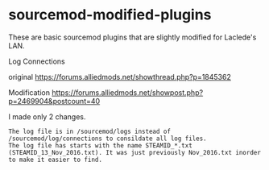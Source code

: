 # sourcemod-modified-plugins

These are basic sourcemod plugins that are slightly modified for Laclede's LAN. 

Log Connections

original
https://forums.alliedmods.net/showthread.php?p=1845362

Modification
https://forums.alliedmods.net/showpost.php?p=2469904&postcount=40

I made only 2 changes.

    The log file is in /sourcemod/logs instead of /sourcemod/log/connections to consildate all log files.
    The log file has starts with the name STEAMID_*.txt (STEAMID_13_Nov_2016.txt). It was just previously Nov_2016.txt inorder to make it easier to find.

